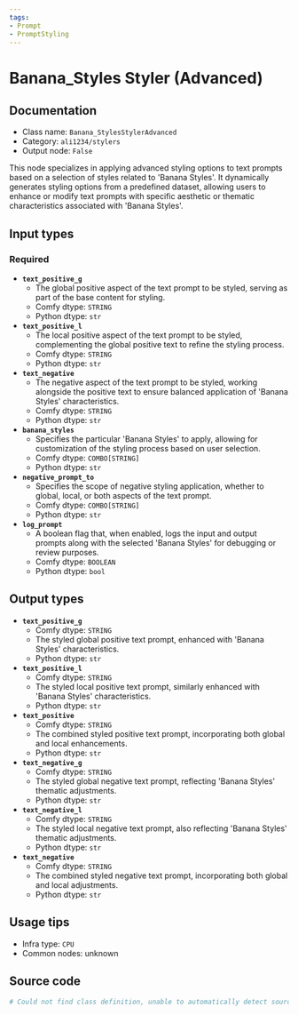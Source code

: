 ```yaml
---
tags:
- Prompt
- PromptStyling
---
```


# Banana_Styles Styler (Advanced)
## Documentation
- Class name: `Banana_StylesStylerAdvanced`
- Category: `ali1234/stylers`
- Output node: `False`

This node specializes in applying advanced styling options to text prompts based on a selection of styles related to 'Banana Styles'. It dynamically generates styling options from a predefined dataset, allowing users to enhance or modify text prompts with specific aesthetic or thematic characteristics associated with 'Banana Styles'.
## Input types
### Required
- **`text_positive_g`**
    - The global positive aspect of the text prompt to be styled, serving as part of the base content for styling.
    - Comfy dtype: `STRING`
    - Python dtype: `str`
- **`text_positive_l`**
    - The local positive aspect of the text prompt to be styled, complementing the global positive text to refine the styling process.
    - Comfy dtype: `STRING`
    - Python dtype: `str`
- **`text_negative`**
    - The negative aspect of the text prompt to be styled, working alongside the positive text to ensure balanced application of 'Banana Styles' characteristics.
    - Comfy dtype: `STRING`
    - Python dtype: `str`
- **`banana_styles`**
    - Specifies the particular 'Banana Styles' to apply, allowing for customization of the styling process based on user selection.
    - Comfy dtype: `COMBO[STRING]`
    - Python dtype: `str`
- **`negative_prompt_to`**
    - Specifies the scope of negative styling application, whether to global, local, or both aspects of the text prompt.
    - Comfy dtype: `COMBO[STRING]`
    - Python dtype: `str`
- **`log_prompt`**
    - A boolean flag that, when enabled, logs the input and output prompts along with the selected 'Banana Styles' for debugging or review purposes.
    - Comfy dtype: `BOOLEAN`
    - Python dtype: `bool`
## Output types
- **`text_positive_g`**
    - Comfy dtype: `STRING`
    - The styled global positive text prompt, enhanced with 'Banana Styles' characteristics.
    - Python dtype: `str`
- **`text_positive_l`**
    - Comfy dtype: `STRING`
    - The styled local positive text prompt, similarly enhanced with 'Banana Styles' characteristics.
    - Python dtype: `str`
- **`text_positive`**
    - Comfy dtype: `STRING`
    - The combined styled positive text prompt, incorporating both global and local enhancements.
    - Python dtype: `str`
- **`text_negative_g`**
    - Comfy dtype: `STRING`
    - The styled global negative text prompt, reflecting 'Banana Styles' thematic adjustments.
    - Python dtype: `str`
- **`text_negative_l`**
    - Comfy dtype: `STRING`
    - The styled local negative text prompt, also reflecting 'Banana Styles' thematic adjustments.
    - Python dtype: `str`
- **`text_negative`**
    - Comfy dtype: `STRING`
    - The combined styled negative text prompt, incorporating both global and local adjustments.
    - Python dtype: `str`
## Usage tips
- Infra type: `CPU`
- Common nodes: unknown


## Source code
```python
# Could not find class definition, unable to automatically detect source code
```
